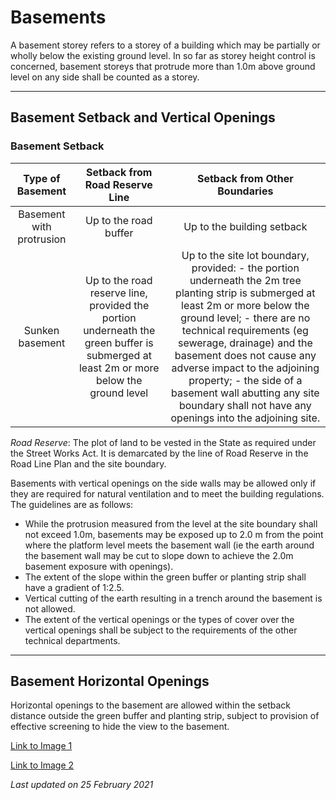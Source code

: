 # Basements

A basement storey refers to a storey of a building which may be partially or wholly below the existing ground level. In so far as storey height control is concerned, basement storeys that protrude more than 1.0m above ground level on any side shall be counted as a storey.

---

## Basement Setback and Vertical Openings

### Basement Setback

**Type of Basement**|**Setback from Road Reserve Line**|**Setback from Other Boundaries**
:-----:|:-----:|:-----:
Basement with protrusion|Up to the road buffer|Up to the building setback
Sunken basement|Up to the road reserve line, provided the portion underneath the green buffer is submerged at least 2m or more below the ground level|Up to the site lot boundary, provided: - the portion underneath the 2m tree planting strip is submerged at least 2m or more below the ground level; - there are no technical requirements (eg sewerage, drainage) and the basement does not cause any adverse impact to the adjoining property; - the side of a basement wall abutting any site boundary shall not have any openings into the adjoining site.

*Road Reserve*: The plot of land to be vested in the State as required under the Street Works Act. It is demarcated by the line of Road Reserve in the Road Line Plan and the site boundary.

Basements with vertical openings on the side walls may be allowed only if they are required for natural ventilation and to meet the building regulations. The guidelines are as follows:
- While the protrusion measured from the level at the site boundary shall not exceed 1.0m, basements may be exposed up to 2.0 m from the point where the platform level meets the basement wall (ie the earth around the basement wall may be cut to slope down to achieve the 2.0m basement exposure with openings).
- The extent of the slope within the green buffer or planting strip shall have a gradient of 1:2.5.
- Vertical cutting of the earth resulting in a trench around the basement is not allowed.
- The extent of the vertical openings or the types of cover over the vertical openings shall be subject to the requirements of the other technical departments.

---

## Basement Horizontal Openings

Horizontal openings to the basement are allowed within the setback distance outside the green buffer and planting strip, subject to provision of effective screening to hide the view to the basement.

[Link to Image 1](https://www.ura.gov.sg/-/media/Corporate/Guidelines/Development-control/Hotel/H11_Basement.jpg?h=100%25&w=100%25)

[Link to Image 2](https://www.ura.gov.sg/-/media/Corporate/Guidelines/Development-control/Hotel/H09_Basement_Horizontal_Openings.jpg?h=100%25&w=100%25)

*Last updated on 25 February 2021*
